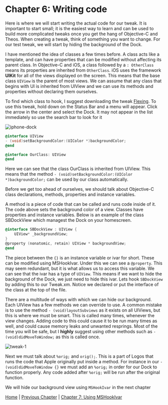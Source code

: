 # Chapter 6: Writing code

Here is where we will start writing the actual code for our tweak. It is important to start small; it is the easiest way to learn and can be used to build more complicated tweaks once you get the hang of Objective-C and Theos. When creating a tweak, think of something you want to change. For our test tweak, we will start by hiding the background of the Dock.

I have mentioned the idea of classes a few times before. A class acts like a template, and can have properties that can be modified without affecting its parent class. In Objective-C and iOS, a class followed by a ```: OtherClass``` means its properties are inherited from ```OtherClass```. iOS uses the framework **UIKit** for all of the views displayed on the screen. This means that the base class ```UIView``` is the parent of most views. We can assume that any class that begins with UI is inherited from UIView and we can use its methods and properties without declaring them ourselves. 

To find which class to hook, I suggest downloading the tweak [Flexing](http://cydia.saurik.com/package/com.pantsthief.flexing/). To use this tweak, hold down on the Status Bar and a menu will appear. Click the arrow in the center and select the Dock. It may not appear in the list immediately so use the search bar to look for it

![iphone-dock](https://github.com/MTACS/TweakGuide/blob/master/images/iphone-dock.png)

```objective-c
@interface UIView
- (void)setBackgroundColor:(UIColor *)backgroundColor;
@end

@interface OurClass: UIView
@end
```

Here we can see that the class OurClass is inherited from UIView. This means that the method ```- (void)setBackgroundColor:(UIColor *)backgroundColor;``` can be used by our class automatically. 

Before we get too ahead of ourselves, we should talk about Objective-C class declarations, methods, properties and instance variables. 

A method is a piece of code that can be called and runs code inside of it. The code above sets the background color of a view. Classes have properties and instance variables. Below is an example of the class SBDockView which managest the Dock on your homescreen.

```objective-c
@interface SBDockView : UIView {
    UIView* _backgroundView;
}
@property (nonatomic, retain) UIView * backgroundView;  
@end
```

The piece between the ```{}``` is an instance variable or ivar for short. These can be modified using MSHookIvar. Under this we can see a ```@property```. This may seem redundant, but it is what allows us to access this variable. We can see that the ivar has a type of ```UIView```. This means if we want to hide the background of the Dock, we just need to hide this ivar. Lets hook ```SBDockView``` by adding this to our Tweak.xm. Notice we declared or put the interface of the class at the top of the file.

There are a multitude of ways with which we can hide our background. Each UIView has a few methods we can override to use. A common mistake is to use the method ```- (void)layoutSubviews``` as it exists on all UIViews, but this is where we must be smart. This is called many times, whenever the view changes. Adding code to this could cause it to be run many times as well, and could cause memory leaks and unwanted resprings. Most of the time you will be safe, but I **highly** suggest using other methods such as ```- (void)didMoveToWindow;``` as this is called once. 

![tweak-1](https://github.com/MTACS/TweakGuide/blob/master/images/tweak-1.png)

Next we must talk about ```%orig;``` and ```orig();```. This is a part of Logos that runs the code that Apple originally put inside a method. For instance in our ```- (void)didMoveToWindow {}``` we must add an ```%orig;``` in order for our Dock to function properly. Any code added after ```%orig;``` will be run after the original function. 

We will hide our background view using ```MSHookIvar``` in the next chapter

[Home](https://github.com/MTACS/TweakGuide/blob/master/README.md) | [Previous Chapter](https://github.com/MTACS/TweakGuide/blob/master/chapters/5.md) | [Chapter 7: Using MSHookIvar](https://github.com/MTACS/TweakGuide/blob/master/chapters/7.md)
